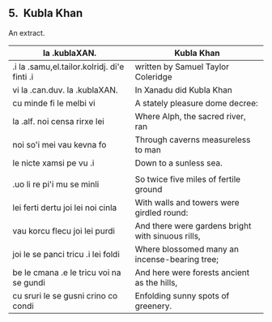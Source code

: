 <a id="section-in-xanadu"></a>5.  <a id="a01-xanadu"></a>Kubla Khan
-------------------------------------------------------------------

An extract.

| la .kublaXAN. | Kubla Khan |
| --- | --- |
| .i la .samu,el.tailor.kolridj. di'e finti .i | written by Samuel Taylor Coleridge |
| vi la .can.duv. la .kublaXAN. | In Xanadu did Kubla Khan |
| cu minde fi le melbi vi | A stately pleasure dome decree: |
| la .alf. noi censa rirxe lei | Where Alph, the sacred river, ran |
| noi so'i mei vau kevna fo | Through caverns measureless to man |
| le nicte xamsi pe vu .i | Down to a sunless sea. |
|  |  |
| .uo li re pi'i mu se minli | So twice five miles of fertile ground |
| lei ferti dertu joi lei noi cinla | With walls and towers were girdled round: |
| vau korcu flecu joi lei purdi | And there were gardens bright with sinuous rills, |
| joi le se panci tricu .i lei foldi | Where blossomed many an incense-bearing tree; |
| be le cmana .e le tricu voi na se gundi | And here were forests ancient as the hills, |
| cu sruri le se gusni crino co condi | Enfolding sunny spots of greenery. |